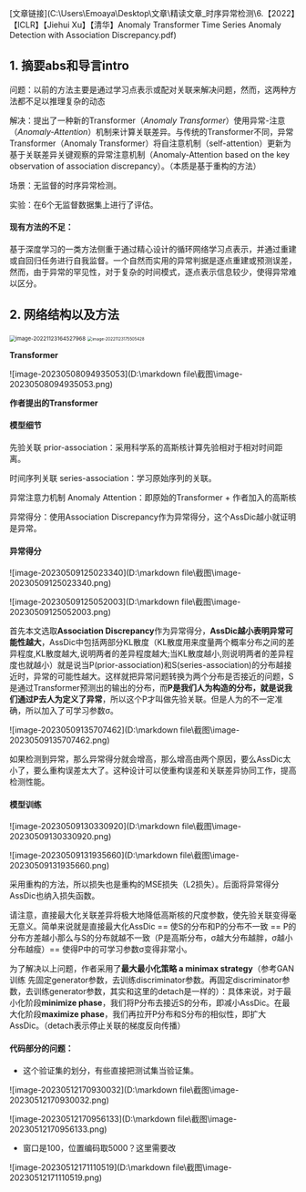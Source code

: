 [文章链接](C:\Users\Emoaya\Desktop\文章\精读文章_时序异常检测\6.【2022】【ICLR】【Jiehui Xu】【清华】Anomaly Transformer Time Series Anomaly Detection with Association Discrepancy.pdf)

## 1. 摘要abs和导言intro

问题：以前的方法主要是通过学习点表示或配对关联来解决问题，然而，这两种方法都不足以推理复杂的动态

解决：提出了一种新的Transformer（*Anomaly Transformer*）使用异常-注意（*Anomaly-Attention*）机制来计算关联差异。与传统的Transformer不同，异常Transformer（Anomaly Transformer）将自注意机制（self-attention）更新为基于关联差异关键观察的异常注意机制（Anomaly-Attention based on the key observation of association discrepancy）。（本质是基于重构的方法）

场景：无监督的时序异常检测。

实验：在6个无监督数据集上进行了评估。

#### 现有方法的不足：

基于深度学习的一类方法侧重于通过精心设计的循环网络学习点表示，并通过重建或自回归任务进行自我监督。一个自然而实用的异常判据是逐点重建或预测误差，然而，由于异常的罕见性，对于复杂的时间模式，逐点表示信息较少，使得异常难以区分。

## 2. 网络结构以及方法

<img src="D:\markdown file\截图\image-20221123164527968.png" alt="image-20221123164527968" style="zoom: 67%;" />

<img src="D:\markdown file\截图\image-20221123175505428.png" alt="image-20221123175505428" style="zoom:50%;" />

**Transformer**

![image-20230508094935053](D:\markdown file\截图\image-20230508094935053.png)

**作者提出的Transformer**

#### 模型细节

先验关联 prior-association：采用科学系的高斯核计算先验相对于相对时间距离。

时间序列关联 series-association：学习原始序列的关联。

异常注意力机制 Anomaly Attention：即原始的Transformer + 作者加入的高斯核

异常得分：使用Association Discrepancy作为异常得分，这个AssDic越小就证明是异常。

#### 异常得分

![image-20230509125023340](D:\markdown file\截图\image-20230509125023340.png)

![image-20230509125052003](D:\markdown file\截图\image-20230509125052003.png)

首先本文选取**Association Discrepancy**作为异常得分，**AssDic越小表明异常可能性越大**，AssDic中包括两部分KL散度（KL散度用来度量两个概率分布之间的差异程度,KL散度越大,说明两者的差异程度越大;当KL散度越小,则说明两者的差异程度也就越小）就是说当P(prior-association)和S(series-association)的分布越接近时，异常的可能性越大。这样就把异常问题转换为两个分布是否接近的问题，S是通过Transformer预测出的输出的分布，而**P是我们人为构造的分布，就是说我们通过P去人为定义了异常**，所以这个P才叫做先验关联。但是人为的不一定准确，所以加入了可学习参数σ。

![image-20230509135707462](D:\markdown file\截图\image-20230509135707462.png)

如果检测到异常，那么异常得分就会增高，那么增高由两个原因，要么AssDic太小了，要么重构误差太大了。这种设计可以使重构误差和关联差异协同工作，提高检测性能。



#### 模型训练

![image-20230509130330920](D:\markdown file\截图\image-20230509130330920.png)

![image-20230509131935660](D:\markdown file\截图\image-20230509131935660.png)

采用重构的方法，所以损失也是重构的MSE损失（L2损失）。后面将异常得分AssDic也纳入损失函数。

请注意，直接最大化关联差异将极大地降低高斯核的尺度参数，使先验关联变得毫无意义。简单来说就是直接最大化AssDic == 使S的分布和P的分布不一致 == P的分布方差越小那么与S的分布就越不一致（P是高斯分布，σ越大分布越胖，σ越小分布越瘦）== 使得P中的可学习参数σ变得非常小。

为了解决以上问题，作者采用了**最大最小化策略 a minimax strategy**（参考GAN训练 先固定generator参数，去训练discriminator参数。再固定discriminator参数，去训练generator参数，其实和这里的detach是一样的）：具体来说，对于最小化阶段**minimize phase**，我们将P分布去接近S的分布，即减小AssDic。在最大化阶段**maximize phase**，我们再拉开P分布和S分布的相似性，即扩大AssDic。（detach表示停止关联的梯度反向传播）



#### 代码部分的问题：

- 这个验证集的划分，有些直接把测试集当验证集。

![image-20230512170930032](D:\markdown file\截图\image-20230512170930032.png)

![image-20230512170956133](D:\markdown file\截图\image-20230512170956133.png)

- 窗口是100，位置编码取5000？这里需要改

![image-20230512171110519](D:\markdown file\截图\image-20230512171110519.png)











